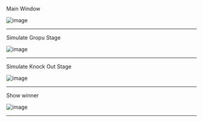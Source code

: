 Main Window


![image](https://github.com/user-attachments/assets/cdcc13c6-30d5-4026-88f1-0ed253a46bb0)




------------------------------------------------------------------------------------------------
Simulate Gropu Stage 


![image](https://github.com/user-attachments/assets/ac7950d1-044c-4348-9a6e-3ce3c84d4e28)


--------------------------------------------------------------------------------------
Simulate Knock Out Stage



![image](https://github.com/user-attachments/assets/931c1dc6-0a56-4a56-a3fc-30333aaea75d)


---------------------------------------------------------------------------------------
Show winner


![image](https://github.com/user-attachments/assets/8fafed90-2fc6-4010-9991-3e3745d149a7)


---------------------------------------------------------------------------------------
